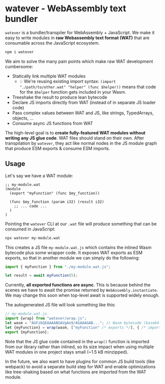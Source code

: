 # watever - WebAssembly text bundler

`watever` is a bundler/transpiler for WebAssembly + JavaScript. We make it easy to write modules in **raw Webassembly text format (WAT)** that are consumable across the JavaScript ecosystem.

```sh
npm i watever
```

We aim to solve the many pain points which make raw WAT development cumbersome:

- Statically link multiple WAT modules<!--  so that development is not constrained to single files. -->
  - 💡 We're reusing existing import syntax: `(import "./path/to/other.wat" "helper" (func $helper))` means that code for the `$helper` function gets included in your Wasm. <!-- - Imported WAT files get resolved like node modules, so you can distribute WAT via npm -->
- Treeshake the result to produce lean bytecode
- Declare JS imports directly from WAT (instead of in separate JS loader code)
- Pass complex values between WAT and JS, like strings, TypedArrays, objects, ...
- Consume async JS functions from WAT

The high-level goal is to **create fully-featured WAT modules without writing any JS glue code**. WAT files should stand on their own. After transpilation by `watever`, they act like normal nodes in the JS module graph that produce ESM exports & consume ESM imports.

<!-- One of the consequences of going all-in on WAT linking is that we can expose utility functions (e.g., for memory management) as WAT libraries that are _only imported and bundled when needed_, instead of packing them all by default into every Wasm file. -->

## Usage

Let's say we have a WAT module:

```wat
;; my-module.wat
(module
  (export "myFunction" (func $my_function))

  (func $my_function (param i32) (result i32)
    ;; ... code ...
  )
)
```

Pointing the `watever` CLI at our `.wat` file will produce something that can be consumed in JavaScript:

```sh
npx watever my-module.wat
```

This creates a JS file `my-module.wat.js` which contains the inlined Wasm bytecode plus some wrapper code. It exposes WAT exports as ESM exports, so that in another module we can simply do the following:

```js
import { myFunction } from "./my-module.wat.js";

let result = await myFunction(5);
```

Currently, **all exported functions are async**. This is because behind the scenes we have to await the promise returned by `WebAssembly.instantiate`. We may change this soon when top-level await is supported widely enough.

The autogenerated JS file will look something like this:

<!-- prettier-ignore -->
```js
// my-module.wat.js
import {wrap} from "watever/wrap.js";
let wasm = "AGFzbQEAAAABGAVgAn9/AGAAAGAB..."; // Wasm bytecode (base64-encoded)
let {myFunction} = wrap(wasm, ["myFunction" /* exports */], { /* imports */ });
export {myFunction};
```

Note that the JS glue code contained in the `wrap()` function is imported from our library rather than inlined, so its size impact when using multiple WAT modules in one project stays small (~1.5 kB minzipped).

In the future, we also want to have plugins for common JS build tools (like webpack) to avoid a separate build step for WAT and enable optimizations like tree-shaking based on what functions are imported from the WAT module.
